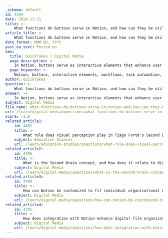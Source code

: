 ```yaml
---
_schema: default
id: 4394
date: 2024-11-21
title: >-
    What functions do buttons serve in Notion, and how can they be utilized?
article_title: >-
    What functions do buttons serve in Notion, and how can they be utilized?
date_format: MMM DD, YYYY
post_on_text: Posted on
seo:
  title: QuickTakes | Digital Media
  page_description: >-
    In Notion, buttons serve as interactive elements that enhance user experience by enabling workflow automations, creating pages, editing properties, sending notifications, and improving navigation, ultimately aiding user productivity and organization.
  page_keywords: >-
    Notion, buttons, interactive elements, workflows, task automation, create pages, edit properties, send notifications, navigation, custom actions, productivity, organization
author: QuickTakes
question: >-
    What functions do buttons serve in Notion, and how can they be utilized?
answer: >-
    In Notion, buttons serve as interactive elements that enhance user experience and streamline workflows within your workspace. They allow users to trigger specific actions, automate tasks, and improve navigation. Here are some key functions and ways to utilize buttons in Notion:\n\n1. **Trigger Workflow Automations**: Buttons can initiate various automated processes. For example, you can create a button that, when clicked, automatically adds a new task to a database or updates existing entries based on certain criteria.\n\n2. **Create Pages in Databases**: You can set up a button to create a new page in a specific database. For instance, you might have a button labeled "Add New Task" that opens a form for entering task details directly into your task database.\n\n3. **Edit Properties**: Buttons can be configured to edit properties of existing pages. For example, you can create a button that updates the status of all tasks created today to "Completed" by filtering tasks based on their creation date.\n\n4. **Send Notifications**: Notion buttons can be integrated with external applications like Slack. You can set up a button to send a notification to a specific Slack channel, keeping your team informed about updates or changes.\n\n5. **Navigation**: Buttons can enhance navigation within your Notion workspace. You can create buttons that link to specific pages or databases, making it easier for users to find relevant information quickly.\n\n6. **Custom Actions**: You can customize buttons to perform a variety of actions, such as opening a specific page, linking to external resources, or executing complex workflows that involve multiple steps.\n\n### How to Create a Button in Notion:\nTo create a button, follow these steps:\n- Type `/` in a Notion page and select "Button" from the menu.\n- Give your button a name that reflects its function (e.g., "Delegate all tasks created today").\n- Configure the button's actions by selecting the appropriate options, such as "Create page in a database" or "Edit pages in."\n- Set any necessary filters or properties to automate the desired actions.\n\nBy leveraging the functionality of buttons in Notion, users can significantly enhance their productivity and streamline their workflows, making it a powerful tool for personal and team organization.
subject: Digital Media
file_name: what-functions-do-buttons-serve-in-notion-and-how-can-they-be-utilized.md
url: /learn/digital-media/questions/what-functions-do-buttons-serve-in-notion-and-how-can-they-be-utilized
score: -1.0
related_article1:
    id: 4401
    title: >-
        What role does visual perception play in Tiago Forte's Second Brain methodology?
    subject: Education Studies
    url: /learn/education-studies/questions/what-role-does-visual-perception-play-in-tiago-fortes-second-brain-methodology
related_article2:
    id: 4395
    title: >-
        What is the Second Brain concept, and how does it relate to digital file organization?
    subject: Digital Media
    url: /learn/digital-media/questions/what-is-the-second-brain-concept-and-how-does-it-relate-to-digital-file-organization
related_article3:
    id: 4404
    title: >-
        How can Notion be customized to fit individual organizational needs?
    subject: Digital Media
    url: /learn/digital-media/questions/how-can-notion-be-customized-to-fit-individual-organizational-needs
related_article4:
    id: 4391
    title: >-
        How does integration with Notion enhance digital file organization?
    subject: Digital Media
    url: /learn/digital-media/questions/how-does-integration-with-notion-enhance-digital-file-organization
---
```


&nbsp;
